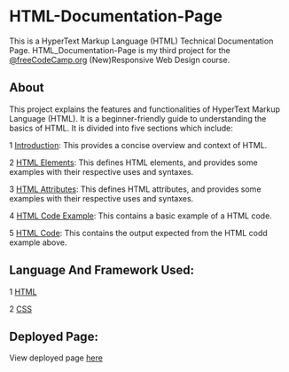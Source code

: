 # HTML-Documentation-Page
This is a HyperText Markup Language (HTML) Technical Documentation Page. HTML_Documentation-Page is my third project for the [@freeCodeCamp.org](https://github.com/freeCodeCamp) (New)Responsive Web Design course.

## About
This project explains the features and functionalities of HyperText Markup Language (HTML). It is a beginner-friendly guide to understanding the basics of HTML. It is divided into five sections which include:

1  [Introduction](https://html-documentation-page.netlify.app/#Introduction): This provides a concise overview and context of HTML.

2  [HTML Elements](https://html-documentation-page.netlify.app/#HTML_Elements): This defines HTML elements, and provides some examples with their respective uses and syntaxes.

3  [HTML Attributes](https://html-documentation-page.netlify.app/#HTML_Attributes): This defines HTML attributes, and provides some examples with their respective uses and syntaxes.

4  [HTML Code Example](https://html-documentation-page.netlify.app/#HTML_Code_Example): This contains a basic example of a HTML code.

5  [HTML Code](https://html-documentation-page.netlify.app/#HTML_Code_Output): This contains the output expected from the HTML codd example above.

## Language And Framework Used: 

1 [HTML](https://github.com/Hilda-Enyioko/HTML-Documentation-Page/blob/main/index.html)

2 [CSS](https://github.com/Hilda-Enyioko/HTML-Documentation-Page/blob/main/styles.css)

## Deployed Page:
View deployed page [here](https://html-documentation-page.netlify.app/)

